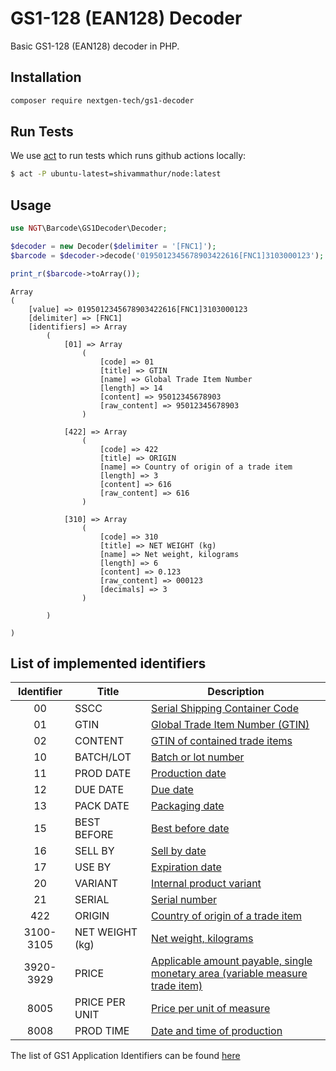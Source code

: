 # GS1-128 (EAN128) Decoder

Basic GS1-128 (EAN128) decoder in PHP.

## Installation

```sh
composer require nextgen-tech/gs1-decoder
```

Run Tests
---
We use [act][act] to run tests which runs github actions locally:

```bash
$ act -P ubuntu-latest=shivammathur/node:latest
```

## Usage

```php
use NGT\Barcode\GS1Decoder\Decoder;

$decoder = new Decoder($delimiter = '[FNC1]');
$barcode = $decoder->decode('0195012345678903422616[FNC1]3103000123');

print_r($barcode->toArray());
```

```
Array
(
    [value] => 0195012345678903422616[FNC1]3103000123
    [delimiter] => [FNC1]
    [identifiers] => Array
        (
            [01] => Array
                (
                    [code] => 01
                    [title] => GTIN
                    [name] => Global Trade Item Number
                    [length] => 14
                    [content] => 95012345678903
                    [raw_content] => 95012345678903
                )

            [422] => Array
                (
                    [code] => 422
                    [title] => ORIGIN
                    [name] => Country of origin of a trade item
                    [length] => 3
                    [content] => 616
                    [raw_content] => 616
                )

            [310] => Array
                (
                    [code] => 310
                    [title] => NET WEIGHT (kg)
                    [name] => Net weight, kilograms
                    [length] => 6
                    [content] => 0.123
                    [raw_content] => 000123
                    [decimals] => 3
                )

        )

)

```

## List of implemented identifiers

| Identifier|      Title      | Description                                                                              |
|:---------:|-----------------|------------------------------------------------------------------------------------------|
|     00    |       SSCC      | [Serial Shipping Container Code][AI-00]                                                  |
|     01    |       GTIN      | [Global Trade Item Number (GTIN)][AI-01]                                                 |
|     02    |     CONTENT     | [GTIN of contained trade items][AI-02]                                                   |
|     10    |    BATCH/LOT    | [Batch or lot number][AI-10]                                                             |
|     11    |    PROD DATE    | [Production date][AI-11]                                                                 |
|     12    |     DUE DATE    | [Due date][AI-12]                                                                        |
|     13    |    PACK DATE    | [Packaging date][AI-13]                                                                  |
|     15    |   BEST BEFORE   | [Best before date][AI-15]                                                                |
|     16    |     SELL BY     | [Sell by date][AI-16]                                                                    |
|     17    |      USE BY     | [Expiration date][AI-17]                                                                 |
|     20    |     VARIANT     | [Internal product variant][AI-20]                                                        |
|     21    |      SERIAL     | [Serial number][AI-21]                                                                   |
|    422    |      ORIGIN     | [Country of origin of a trade item][AI-422]                                              |
| 3100-3105 | NET WEIGHT (kg) | [Net weight, kilograms][AI-3100]                                                         |
| 3920-3929 |      PRICE      | [Applicable amount payable, single monetary area (variable measure trade item)][AI-3920] |
|    8005   |  PRICE PER UNIT | [Price per unit of measure][AI-8005]                                                     |
|    8008   |    PROD TIME    | [Date and time of production][AI-8008]                                                   |

The list of GS1 Application Identifiers can be found [here](https://www.gs1.org/standards/barcodes/application-identifiers)

[act]: https://github.com/nektos/act
[AI-00]: https://www.gs1.org/standards/barcodes/application-identifiers/00?lang=en
[AI-01]: https://www.gs1.org/standards/barcodes/application-identifiers/01?lang=en
[AI-02]: https://www.gs1.org/standards/barcodes/application-identifiers/02?lang=en
[AI-10]: https://www.gs1.org/standards/barcodes/application-identifiers/10?lang=en
[AI-11]: https://www.gs1.org/standards/barcodes/application-identifiers/11?lang=en
[AI-12]: https://www.gs1.org/standards/barcodes/application-identifiers/12?lang=en
[AI-13]: https://www.gs1.org/standards/barcodes/application-identifiers/13?lang=en
[AI-15]: https://www.gs1.org/standards/barcodes/application-identifiers/15?lang=en
[AI-16]: https://www.gs1.org/standards/barcodes/application-identifiers/16?lang=en
[AI-17]: https://www.gs1.org/standards/barcodes/application-identifiers/17?lang=en
[AI-20]: https://www.gs1.org/standards/barcodes/application-identifiers/20?lang=en
[AI-21]: https://www.gs1.org/standards/barcodes/application-identifiers/21?lang=en
[AI-422]: https://www.gs1.org/standards/barcodes/application-identifiers/422?lang=en
[AI-3100]: https://www.gs1.org/standards/barcodes/application-identifiers/3100?lang=en
[AI-3920]: https://www.gs1.org/standards/barcodes/application-identifiers/3920?lang=en
[AI-8005]: https://www.gs1.org/standards/barcodes/application-identifiers/8005?lang=en
[AI-8008]: https://www.gs1.org/standards/barcodes/application-identifiers/8008?lang=en
